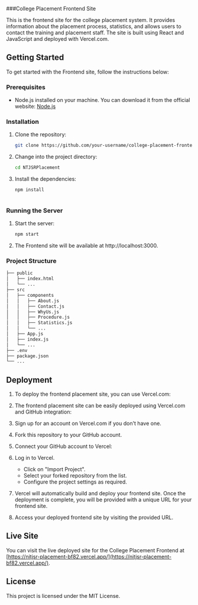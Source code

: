 ###College Placement Frontend Site

This is the frontend site for the college placement system. It provides information about the placement process, statistics, and allows users to contact the training and placement staff. The site is built using React and JavaScript and deployed with Vercel.com.

## Getting Started

To get started with the Frontend site, follow the instructions below:

### Prerequisites

- Node.js installed on your machine. You can download it from the official website: [Node.js](https://nodejs.org)

### Installation

1. Clone the repository:

   ```bash
   git clone https://github.com/your-username/college-placement-frontend.git
   
2. Change into the project directory:
    ```bash
   cd NTJSRPlacement
3. Install the dependencies:
    ```bash
   npm install
  
### Running the Server

1. Start the server:
    ```bash
   npm start
3. The Frontend site will be available at http://localhost:3000.

### Project Structure
  ```bash
├── public
│   ├── index.html
│   └── ...
├── src
│   ├── components
│   │   ├── About.js
│   │   ├── Contact.js
│   │   ├── WhyUs.js
│   │   ├── Procedure.js
│   │   ├── Statistics.js
│   │   └── ...
│   ├── App.js
│   ├── index.js
│   └── ...
├── .env
├── package.json
└── ...

   ```
## Deployment

1. To deploy the frontend placement site, you can use Vercel.com:

2. The frontend placement site can be easily deployed using Vercel.com and GitHub integration:

3. Sign up for an account on Vercel.com if you don't have one.

4. Fork this repository to your GitHub account.

5. Connect your GitHub account to Vercel:

6. Log in to Vercel.
   - Click on "Import Project".
   - Select your forked repository from the list.
   - Configure the project settings as required.
7. Vercel will automatically build and deploy your frontend site. Once the deployment is complete, you will be provided with a unique URL for your frontend site.

8. Access your deployed frontend site by visiting the provided URL.

## Live Site

You can visit the live deployed site for the College Placement Frontend at [https://nitjsr-placement-bf82.vercel.app/](https://nitjsr-placement-bf82.vercel.app/).

## License

This project is licensed under the MIT License.
